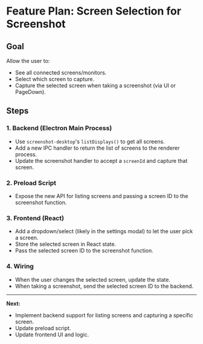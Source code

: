 # Feature Plan: Screen Selection for Screenshot

## Goal

Allow the user to:

- See all connected screens/monitors.
- Select which screen to capture.
- Capture the selected screen when taking a screenshot (via UI or PageDown).

## Steps

### 1. Backend (Electron Main Process)

- Use `screenshot-desktop`'s `listDisplays()` to get all screens.
- Add a new IPC handler to return the list of screens to the renderer process.
- Update the screenshot handler to accept a `screenId` and capture that screen.

### 2. Preload Script

- Expose the new API for listing screens and passing a screen ID to the screenshot function.

### 3. Frontend (React)

- Add a dropdown/select (likely in the settings modal) to let the user pick a screen.
- Store the selected screen in React state.
- Pass the selected screen ID to the screenshot function.

### 4. Wiring

- When the user changes the selected screen, update the state.
- When taking a screenshot, send the selected screen ID to the backend.

---

**Next:**

- Implement backend support for listing screens and capturing a specific screen.
- Update preload script.
- Update frontend UI and logic.
